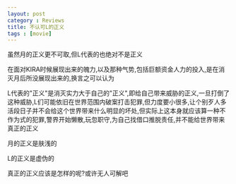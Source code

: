 ```yaml
---
layout: post
category : Reviews
title: 不认可L的正义
tags : [movie]
---
```



虽然月的正义更不可取,但L代表的也绝对不是正义

在面对KIRA时候展现出来的魄力,以及那种气势,包括巨额资金人力的投入,是在消灭月后所没展现出来的,换言之可以认为

L代表的"正义"是消灭实力大于自己的"正义",即给自己带来威胁的正义,一旦打倒了这种威胁,L们可能依旧在世界范围内破案打击犯罪,但力度要小很多,让个别歹人多活段日子并不会给这个世界带来什么明显的坏处,但实际上这本身就应该算一种不作为式的犯罪,警界开始懒散,玩忽职守,为自己找借口推脱责任,并不能给世界带来真正的正义

月的正义是肤浅的

L的正义是虚伪的

真正的正义应该是怎样的呢?或许无人可解吧